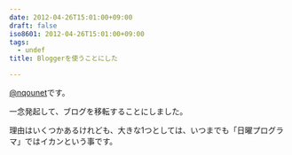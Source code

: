 ```yaml
---
date: 2012-04-26T15:01:00+09:00
draft: false
iso8601: 2012-04-26T15:01:00+09:00
tags:
  - undef
title: Bloggerを使うことにした

---
```


<p><a href="https://twitter.com/nqounet">@nqounet</a>です。</p>

<p>一念発起して、ブログを移転することにしました。</p>

<p>理由はいくつかあるけれども、大きな1つとしては、いつまでも「日曜プログラマ」ではイカンという事です。</p>
    	